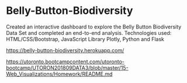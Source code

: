 # Belly-Button-Biodiversity

Created an interactive dashboard to explore the Belly Button Biodiversity Data Set and completed an end-to-end
analysis. Technologies used: HTML/CSS/Bootstrap, JavaScript Library Plotly, Python and Flask

https://belly-button-biodiversity.herokuapp.com/



https://utoronto.bootcampcontent.com/utoronto-bootcamp/UTORON201809DATA3/blob/master/15-Web_Visualizations/Homework/README.md
